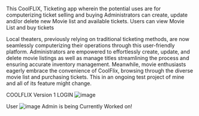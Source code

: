 This CoolFLIX, Ticketing app wherein the potential uses are for computerizing ticket selling and buying Administrators can create, update and/or delete new Movie list and available tickets. Users can view Movie List and buy tickets

Local theaters, previously relying on traditional ticketing methods, are now seamlessly computerizing their operations through this user-friendly platform. 
Administrators are empowered to effortlessly create, update, and delete movie listings as well as manage titles streamlining the process and ensuring accurate inventory management. 
Meanwhile, movie enthusiasts eagerly embrace the convenience of CoolFlix, browsing through the diverse movie list and purchasing tickets.
This in an ongoing test project of mine and all of its feature might change.

COOLFLIX Version 1
LOGIN ![image](https://github.com/rizangelveran/Veran_Final_Summative/assets/82424198/981b9b30-d1f4-47f8-9e45-53b11d455bf4)

User ![image](https://github.com/rizangelveran/Veran_Final_Summative/assets/82424198/dd989679-0eba-4ff3-81b4-0a9a62415119)
Admin is being Currently Worked on!
